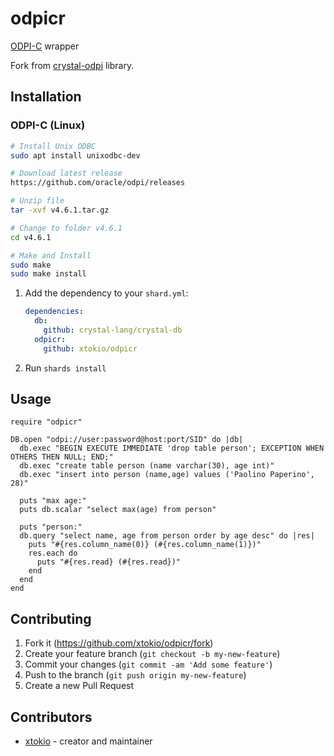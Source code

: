 # odpicr

[ODPI-C](https://github.com/oracle/odpi) wrapper

Fork from [crystal-odpi](https://github.com/silkPK/crystal-odpi) library.

## Installation

### ODPI-C (Linux)

```bash
# Install Unix ODBC
sudo apt install unixodbc-dev

# Download latest release
https://github.com/oracle/odpi/releases

# Unzip file
tar -xvf v4.6.1.tar.gz

# Change to folder v4.6.1
cd v4.6.1

# Make and Install
sudo make
sudo make install
```

1. Add the dependency to your `shard.yml`:

   ```yaml
   dependencies:
     db:
       github: crystal-lang/crystal-db
     odpicr:
       github: xtokio/odpicr
   ```

2. Run `shards install`

## Usage

```crystal
require "odpicr"

DB.open "odpi://user:password@host:port/SID" do |db|
  db.exec "BEGIN EXECUTE IMMEDIATE 'drop table person'; EXCEPTION WHEN OTHERS THEN NULL; END;"
  db.exec "create table person (name varchar(30), age int)"
  db.exec "insert into person (name,age) values ('Paolino Paperino', 28)"

  puts "max age:"
  puts db.scalar "select max(age) from person"

  puts "person:"
  db.query "select name, age from person order by age desc" do |res|
    puts "#{res.column_name(0)} (#{res.column_name(1)})"
    res.each do
      puts "#{res.read} (#{res.read})"
    end
  end
end
```

## Contributing

1. Fork it (<https://github.com/xtokio/odpicr/fork>)
2. Create your feature branch (`git checkout -b my-new-feature`)
3. Commit your changes (`git commit -am 'Add some feature'`)
4. Push to the branch (`git push origin my-new-feature`)
5. Create a new Pull Request

## Contributors

- [xtokio](https://github.com/xtokio) - creator and maintainer
